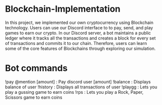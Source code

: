 # Blockchain-Implementation
In this project, we implemented our own cryptocurrency using Blockchain technology. Users can use our Discord interface to  to pay, send, and  play games to earn our crypto. In our Discord server, a bot maintains a public ledger where it tracks all the transactions and creates a block for every set of transactions and commits it to our chain. Therefore, users can learn some of the core features of Blockchains through exploring our simulation.

# Bot commands
!pay @mention [amount] : Pay discord user [amount]
!balance : Displays balance of user
!history : Displays all transactions of user
!playgg : Lets you play a gussing game to earn coins
!rps : Lets you play a Rock, Paper, Scissors game to earn coins

